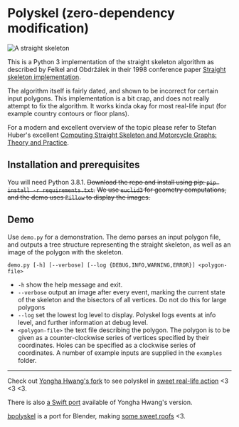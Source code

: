 # Polyskel (zero-dependency modification)

<img src="doc/example.png" alt="A straight skeleton"/>

This is a Python 3 implementation of the straight skeleton algorithm as described by Felkel and Obdržálek in their 1998 conference paper [Straight skeleton implementation](doc/StraightSkeletonImplementation.pdf).

The algorithm itself is fairly dated, and shown to be incorrect for certain input polygons.
This implementation is a bit crap, and does not really attempt to fix the algorithm.
It works kinda okay for most real-life input (for example country contours or floor plans).

For a modern and excellent overview of the topic please refer to Stefan Huber's excellent [Computing Straight Skeleton and Motorcycle Graphs: Theory and Practice](https://www.sthu.org/research/publications/files/phdthesis.pdf).

## Installation and prerequisites

You will need Python 3.8.1.
~~Download the repo and install using pip: `pip install -r requirements.txt`.~~
~~We use `euclid3` for geometry computations, and the demo uses `Pillow` to display the images.~~

## Demo

Use `demo.py` for a demonstration.
The demo parses an input polygon file, and outputs a tree structure representing the straight skeleton, as well as an image of the polygon with the skeleton.

`demo.py [-h] [--verbose] [--log {DEBUG,INFO,WARNING,ERROR}] <polygon-file>`

- `-h` show the help message and exit.
- `--verbose` output an image after every event, marking the current state of the skeleton and the bisectors of all vertices. Do not do this for large polygons
- `--log` set the lowest log level to display. Polyskel logs events at info level, and further information at debug level.
- `<polygon-file>` the text file describing the polygon. The polygon is to be given as a counter-clockwise series of vertices specified by their coordinates. Holes can be specified as a clockwise series of coordinates. A number of example inputs are supplied in the `examples` folder.

---

Check out [Yongha Hwang's fork](https://github.com/yonghah/polyskel) to see polyskel in [sweet real-life action](https://github.com/yonghah/polyskel/blob/master/Create%20layout%20network%20using%20straight%20skeletons%20.ipynb) <3 <3 <3.

There is also [a Swift port](https://github.com/andygeers/Polyskel-Swift) available of Yongha Hwang's version.

[bpolyskel](https://github.com/prochitecture/bpypolyskel) is a port for Blender, making [some sweet roofs](https://user-images.githubusercontent.com/613295/94917497-4fd8c800-04b9-11eb-89ba-2f4f47f5b416.png) <3.
